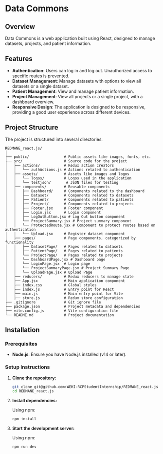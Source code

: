 # Data Commons

## Overview

Data Commons is a web application built using React, designed to manage datasets, projects, and patient information. 

## Features

- **Authentication**: Users can log in and log out. Unauthorized access to specific routes is prevented.
- **Dataset Management**: Manage datasets with options to view all datasets or a single dataset.
- **Patient Management**: View and manage patient information.
- **Project Management**: View all projects or a single project, with a dashboard overview.
- **Responsive Design**: The application is designed to be responsive, providing a good user experience across different devices.

## Project Structure

The project is structured into several directories:

```plaintext
REDMANE_react.js/
│
├── public/                # Public assets like images, fonts, etc.
├── src/                   # Source code for the project
│   ├── actions/           # Redux action creators
│   │   └── authActions.js # Actions related to authentication
│   ├── assets/            # Assets like images and logos
│   │   └── logos/         # Logos used in the application
│   │   └── testjson/       # JSON files for testing 
│   ├── components/        # Reusable components
│   │   ├── Dashboard/     # Components related to the dashboard
│   │   ├── Dataset/       # Components related to datasets
│   │   ├── Patient/       # Components related to patients
│   │   ├── Project/       # Components related to projects
│   │   ├── Footer.jsx     # Footer component
│   │   ├── Login.jsx      # Login component
│   │   ├── LogOutButton.jsx # Log Out button component
│   │   └── ProjectSummary.jsx # Project summary component
│   │   └── ProtectedRoute.jsx # Component to protect routes based on authentication
│   │   └── Upload.jsx     # Register dataset component
│   ├── pages/             # Page components, categorized by functionality
│   │   ├── DatasetPage/   # Pages related to datasets
│   │   ├── PatientPage/   # Pages related to patients
│   │   └── ProjectPage/   # Pages related to projects
│   │   └── DashboardPage.jsx # Dashboard page
│   │   └── LoginPage.jsx  # Login page
│   │   └── ProjectSummaryPage.jsx # Project Summary Page
│   │   └── UploadPage.jsx # Upload Page
│   ├── reducers/          # Redux reducers to manage state
│   ├── App.jsx            # Main application component
│   ├── index.css          # Global styles
│   ├── index.js           # Entry point for React
│   ├── main.js            # Main entry point for Vite
│   ├── store.js           # Redux store configuration
├── .gitignore             # Git ignore file
├── package.json           # Project metadata and dependencies
├── vite.config.js         # Vite configuration file
└── README.md              # Project documentation
```

## Installation

### Prerequisites

- **Node.js**: Ensure you have Node.js installed (v14 or later).

### Setup Instructions

1. **Clone the repository:**

   ```bash
   git clone git@github.com:WEHI-RCPStudentInternship/REDMANE_react.js.git
   cd REDMANE_react.js
   ```

2. **Install dependencies:**

   Using npm:
   ```bash
   npm install
   ```

3. **Start the development server:**

   Using npm:
   ```bash
   npm run dev
   ```
